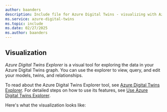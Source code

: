 ```yaml
---
author: baanders
description: Include file for Azure Digital Twins - visualizing with Azure Digital Twins Explorer
ms.service: azure-digital-twins
ms.topic: include
ms.date: 02/27/2025
ms.author: baanders
---
```


## Visualization

*Azure Digital Twins Explorer* is a visual tool for exploring the data in your Azure Digital Twins graph. You can use the explorer to view, query, and edit your models, twins, and relationships.

To read about the Azure Digital Twins Explorer tool, see [Azure Digital Twins Explorer](../concepts-azure-digital-twins-explorer.md). For detailed steps on how to use its features, see [Use Azure Digital Twins Explorer](../how-to-use-azure-digital-twins-explorer.md).

Here's what the visualization looks like: